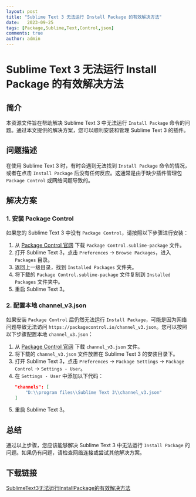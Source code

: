 ```yaml
---
layout: post
title: "Sublime Text 3 无法运行 Install Package 的有效解决方法"
date:   2023-09-25
tags: [Package,Sublime,Text,Control,json]
comments: true
author: admin
---
```

# Sublime Text 3 无法运行 Install Package 的有效解决方法

## 简介

本资源文件旨在帮助解决 Sublime Text 3 中无法运行 `Install Package` 命令的问题。通过本文提供的解决方案，您可以顺利安装和管理 Sublime Text 3 的插件。

## 问题描述

在使用 Sublime Text 3 时，有时会遇到无法找到 `Install Package` 命令的情况，或者在点击 `Install Package` 后没有任何反应。这通常是由于缺少插件管理包 `Package Control` 或网络问题导致的。

## 解决方案

### 1. 安装 Package Control

如果您的 Sublime Text 3 中没有 `Package Control`，请按照以下步骤进行安装：

1. 从 [Package Control 官网](https://packagecontrol.io/installation) 下载 `Package Control.sublime-package` 文件。
2. 打开 Sublime Text 3，点击 `Preferences` -> `Browse Packages`，进入 `Packages` 目录。
3. 返回上一级目录，找到 `Installed Packages` 文件夹。
4. 将下载的 `Package Control.sublime-package` 文件复制到 `Installed Packages` 文件夹中。
5. 重启 Sublime Text 3。

### 2. 配置本地 channel_v3.json

如果安装 `Package Control` 后仍然无法运行 `Install Package`，可能是因为网络问题导致无法访问 `https://packagecontrol.io/channel_v3.json`。您可以按照以下步骤配置本地 `channel_v3.json`：

1. 从 [Package Control 官网](https://packagecontrol.io/channel_v3.json) 下载 `channel_v3.json` 文件。
2. 将下载的 `channel_v3.json` 文件放置在 Sublime Text 3 的安装目录下。
3. 打开 Sublime Text 3，点击 `Preferences` -> `Package Settings` -> `Package Control` -> `Settings - User`。
4. 在 `Settings - User` 中添加以下代码：
   ```json
   "channels": [
       "D:\\program files\\Sublime Text 3\\channel_v3.json"
   ]
   ```
5. 重启 Sublime Text 3。

## 总结

通过以上步骤，您应该能够解决 Sublime Text 3 中无法运行 `Install Package` 的问题。如果仍有问题，请检查网络连接或尝试其他解决方案。

## 下载链接

[SublimeText3无法运行InstallPackage的有效解决方法](https://pan.quark.cn/s/45f8e03300a5)